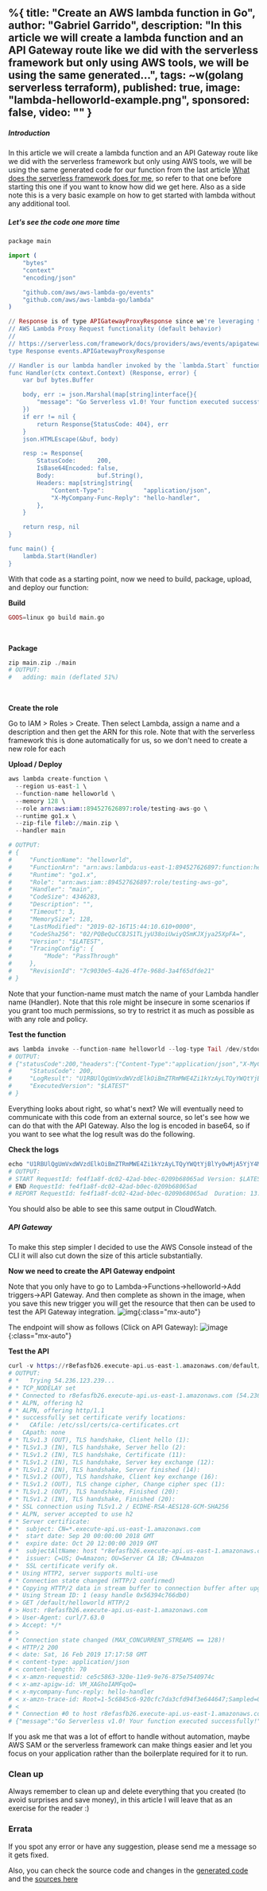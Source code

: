 %{
  title: "Create an AWS lambda function in Go",
  author: "Gabriel Garrido",
  description: "In this article we will create a lambda function and an API Gateway route like we did with the serverless framework but only using AWS tools, we will be using the same generated...",
  tags: ~w(golang serverless terraform),
  published: true,
  image: "lambda-helloworld-example.png",
  sponsored: false,
  video: ""
}
---

##### **Introduction**
In this article we will create a lambda function and an API Gateway route like we did with the serverless framework but only using AWS tools, we will be using the same generated code for our function from the last article [What does the serverless framework does for me](/blog/what_does_the_serverless_framework_does_for_me), so refer to that one before starting this one if you want to know how did we get here. Also as a side note this is a very basic example on how to get started with lambda without any additional tool.
<br />

##### **Let's see the code one more time**
```elixir
package main

import (
    "bytes"
    "context"
    "encoding/json"

    "github.com/aws/aws-lambda-go/events"
    "github.com/aws/aws-lambda-go/lambda"
)

// Response is of type APIGatewayProxyResponse since we're leveraging the
// AWS Lambda Proxy Request functionality (default behavior)
//
// https://serverless.com/framework/docs/providers/aws/events/apigateway/#lambda-proxy-integration
type Response events.APIGatewayProxyResponse

// Handler is our lambda handler invoked by the `lambda.Start` function call
func Handler(ctx context.Context) (Response, error) {
    var buf bytes.Buffer

    body, err := json.Marshal(map[string]interface{}{
        "message": "Go Serverless v1.0! Your function executed successfully!",
    })
    if err != nil {
        return Response{StatusCode: 404}, err
    }
    json.HTMLEscape(&buf, body)

    resp := Response{
        StatusCode:      200,
        IsBase64Encoded: false,
        Body:            buf.String(),
        Headers: map[string]string{
            "Content-Type":           "application/json",
            "X-MyCompany-Func-Reply": "hello-handler",
        },
    }

    return resp, nil
}

func main() {
    lambda.Start(Handler)
}
```

With that code as a starting point, now we need to build, package, upload, and deploy our function:
<br />

**Build**
```elixir
GOOS=linux go build main.go
```
<br />

**Package**
```elixir
zip main.zip ./main
# OUTPUT:
#   adding: main (deflated 51%)
```
<br />

**Create the role**

Go to IAM > Roles > Create.
Then select Lambda, assign a name and a description and then get the ARN for this role. Note that with the serverless framework this is done automatically for us, so we don't need to create a new role for each
<br />

**Upload / Deploy**
```elixir
aws lambda create-function \
  --region us-east-1 \
  --function-name helloworld \
  --memory 128 \
  --role arn:aws:iam::894527626897:role/testing-aws-go \
  --runtime go1.x \
  --zip-file fileb://main.zip \
  --handler main

# OUTPUT:
# {
#     "FunctionName": "helloworld",
#     "FunctionArn": "arn:aws:lambda:us-east-1:894527626897:function:helloworld",
#     "Runtime": "go1.x",
#     "Role": "arn:aws:iam::894527626897:role/testing-aws-go",
#     "Handler": "main",
#     "CodeSize": 4346283,
#     "Description": "",
#     "Timeout": 3,
#     "MemorySize": 128,
#     "LastModified": "2019-02-16T15:44:10.610+0000",
#     "CodeSha256": "02/PQBeQuCC8JS1TLjyU38oiUwiyQSmKJXjya25XpFA=",
#     "Version": "$LATEST",
#     "TracingConfig": {
#         "Mode": "PassThrough"
#     },
#     "RevisionId": "7c9030e5-4a26-4f7e-968d-3a4f65dfde21"
# }
```
Note that your function-name must match the name of your Lambda handler name (Handler). Note that this role might be insecure in some scenarios if you grant too much permissions, so try to restrict it as much as possible as with any role and policy.
<br />

**Test the function**
```elixir
aws lambda invoke --function-name helloworld --log-type Tail /dev/stdout
# OUTPUT:
# {"statusCode":200,"headers":{"Content-Type":"application/json","X-MyCompany-Func-Reply":"hello-handler"},"body":"{\"message\":\"Go Serverless v1.0! Your function executed successfully!\"}"}{
#     "StatusCode": 200,
#     "LogResult": "U1RBUlQgUmVxdWVzdElkOiBmZTRmMWE4Zi1kYzAyLTQyYWQtYjBlYy0wMjA5YjY4MDY1YWQgVmVyc2lvbjogJExBVEVTVApFTkQgUmVxdWVzdElkOiBmZTRmMWE4Zi1kYzAyLTQyYWQtYjBlYy0wMjA5YjY4MDY1YWQKUkVQT1JUIFJlcXVlc3RJZDogZmU0ZjFhOGYtZGMwMi00MmFkLWIwZWMtMDIwOWI2ODA2NWFkCUR1cmF0aW9uOiAxMy4xOSBtcwlCaWxsZWQgRHVyYXRpb246IDEwMCBtcyAJTWVtb3J5IFNpemU6IDEyOCBNQglNYXggTWVtb3J5IFVzZWQ6IDQ1IE1CCQo=",
#     "ExecutedVersion": "$LATEST"
# }
```
Everything looks about right, so what's next? We will eventually need to communicate with this code from an external source, so let's see how we can do that with the API Gateway. Also the log is encoded in base64, so if you want to see what the log result was do the following.
<br />

**Check the logs**
```elixir
echo "U1RBUlQgUmVxdWVzdElkOiBmZTRmMWE4Zi1kYzAyLTQyYWQtYjBlYy0wMjA5YjY4MDY1YWQgVmVyc2lvbjogJExBVEVTVApFTkQgUmVxdWVzdElkOiBmZTRmMWE4Zi1kYzAyLTQyYWQtYjBlYy0wMjA5YjY4MDY1YWQKUkVQT1JUIFJlcXVlc3RJZDogZmU0ZjFhOGYtZGMwMi00MmFkLWIwZWMtMDIwOWI2ODA2NWFkCUR1cmF0aW9uOiAxMy4xOSBtcwlCaWxsZWQgRHVyYXRpb246IDEwMCBtcyAJTWVtb3J5IFNpemU6IDEyOCBNQglNYXggTWVtb3J5IFVzZWQ6IDQ1IE1CCQo=" | base64 -d
# OUTPUT:
# START RequestId: fe4f1a8f-dc02-42ad-b0ec-0209b68065ad Version: $LATEST
# END RequestId: fe4f1a8f-dc02-42ad-b0ec-0209b68065ad
# REPORT RequestId: fe4f1a8f-dc02-42ad-b0ec-0209b68065ad  Duration: 13.19 ms      Billed Duration: 100 ms         Memory Size: 128 MB     Max Memory Used: 45 MB
```
You should also be able to see this same output in CloudWatch.
<br />

##### **API Gateway**

To make this step simpler I decided to use the AWS Console instead of the CLI it will also cut down the size of this article substantially.
<br />

**Now we need to create the API Gateway endpoint**

Note that you only have to go to Lambda->Functions->helloworld->Add triggers->API Gateway. And then complete as shown in the image, when you save this new trigger you will get the resource that then can be used to test the API Gateway integration.
![img](/images/lambda-helloworld-example.png){:class="mx-auto"}
<br />

The endpoint will show as follows (Click on API Gateway):
![image](/images/lambda-helloworld-example-endpoint.png){:class="mx-auto"}
<br />

**Test the API**
```elixir
curl -v https://r8efasfb26.execute-api.us-east-1.amazonaws.com/default/helloworld
# OUTPUT:
# *   Trying 54.236.123.239...
# * TCP_NODELAY set
# * Connected to r8efasfb26.execute-api.us-east-1.amazonaws.com (54.236.123.239) port 443 (#0)
# * ALPN, offering h2
# * ALPN, offering http/1.1
# * successfully set certificate verify locations:
# *   CAfile: /etc/ssl/certs/ca-certificates.crt
#   CApath: none
# * TLSv1.3 (OUT), TLS handshake, Client hello (1):
# * TLSv1.3 (IN), TLS handshake, Server hello (2):
# * TLSv1.2 (IN), TLS handshake, Certificate (11):
# * TLSv1.2 (IN), TLS handshake, Server key exchange (12):
# * TLSv1.2 (IN), TLS handshake, Server finished (14):
# * TLSv1.2 (OUT), TLS handshake, Client key exchange (16):
# * TLSv1.2 (OUT), TLS change cipher, Change cipher spec (1):
# * TLSv1.2 (OUT), TLS handshake, Finished (20):
# * TLSv1.2 (IN), TLS handshake, Finished (20):
# * SSL connection using TLSv1.2 / ECDHE-RSA-AES128-GCM-SHA256
# * ALPN, server accepted to use h2
# * Server certificate:
# *  subject: CN=*.execute-api.us-east-1.amazonaws.com
# *  start date: Sep 20 00:00:00 2018 GMT
# *  expire date: Oct 20 12:00:00 2019 GMT
# *  subjectAltName: host "r8efasfb26.execute-api.us-east-1.amazonaws.com" matched cert's "*.execute-api.us-east-1.amazonaws.com"
# *  issuer: C=US; O=Amazon; OU=Server CA 1B; CN=Amazon
# *  SSL certificate verify ok.
# * Using HTTP2, server supports multi-use
# * Connection state changed (HTTP/2 confirmed)
# * Copying HTTP/2 data in stream buffer to connection buffer after upgrade: len=0
# * Using Stream ID: 1 (easy handle 0x56394c766db0)
# > GET /default/helloworld HTTP/2
# > Host: r8efasfb26.execute-api.us-east-1.amazonaws.com
# > User-Agent: curl/7.63.0
# > Accept: */*
# >
# * Connection state changed (MAX_CONCURRENT_STREAMS == 128)!
# < HTTP/2 200
# < date: Sat, 16 Feb 2019 17:17:58 GMT
# < content-type: application/json
# < content-length: 70
# < x-amzn-requestid: ce5c5863-320e-11e9-9e76-875e7540974c
# < x-amz-apigw-id: VM_XAGhoIAMFqoQ=
# < x-mycompany-func-reply: hello-handler
# < x-amzn-trace-id: Root=1-5c6845c6-920cfc7da3cfd94f3e644647;Sampled=0
# <
# * Connection #0 to host r8efasfb26.execute-api.us-east-1.amazonaws.com left intact
# {"message":"Go Serverless v1.0! Your function executed successfully!"}
```

If you ask me that was a lot of effort to handle without automation, maybe AWS SAM or the serverless framework can make things easier and let you focus on your application rather than the boilerplate required for it to run.
<br />

### Clean up
Always remember to clean up and delete everything that you created (to avoid surprises and save money), in this article I will leave that as an exercise for the reader :)
<br />

### Errata
If you spot any error or have any suggestion, please send me a message so it gets fixed.

Also, you can check the source code and changes in the [generated code](https://github.com/kainlite/kainlite.github.io) and the [sources here](https://github.com/kainlite/blog)

<br />

